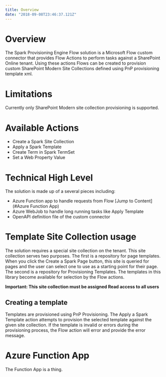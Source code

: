 ```yaml
---
title: Overview
date: "2018-09-08T23:46:37.121Z"
---
```


# Overview 
The Spark Provisioning Engine Flow solution is a Microsoft Flow custom connector that provides Flow Actions to perform tasks against a SharePoint Online tenant. Using these actions Flows can be created to provision custom SharePoint Modern Site Collections defined using PnP provisioning template xml.

# Limitations
Currently only SharePoint Modern site collection provisioning is supported.

# Available Actions

* Create a Spark Site Collection
* Apply a Spark Template
* Create Term in Spark TermSet
* Set a Web Property Value

# Technical High Level
The solution is made up of a several pieces including:

* Azure Function app to handle requests from Flow [Jump to Content](#Azure Function App)
* Azure WebJob to handle long running tasks like Apply Template
* OpenAPI definition file of the custom connector

# Template Site Collection usage

The solution requires a special site collection on the tenant. This site collection serves two purposes. The first is a repository for page templates. When you click the Create a Spark Page button, this site is queried for pages and the user can select one to use as a starting point for their page. The second is a repository for Provisioning Templates. The templates in this library become available for selection by the Flow actions.

**Important: This site collection must be assigned Read access to all users**

## Creating a template
Templates are provisioned using PnP Provisioning. The Apply a Spark Template action attempts to provision the selected template against the given site collection. If the template is invalid or errors during the provisioning process, the Flow action will error and provide the error message.  



# Azure Function App
The Function App is a thing.